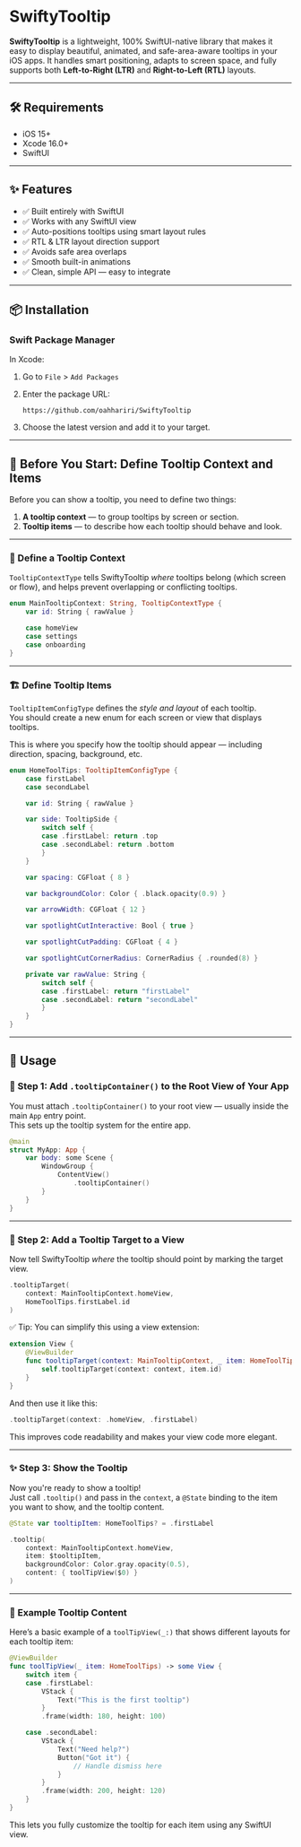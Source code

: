 # SwiftyTooltip

**SwiftyTooltip** is a lightweight, 100% SwiftUI-native library that makes it easy to display beautiful, animated, and safe-area-aware tooltips in your iOS apps. It handles smart positioning, adapts to screen space, and fully supports both **Left-to-Right (LTR)** and **Right-to-Left (RTL)** layouts.

---

## 🛠 Requirements

- iOS 15+  
- Xcode 16.0+  
- SwiftUI  

---

## ✨ Features

- ✅ Built entirely with SwiftUI  
- ✅ Works with any SwiftUI view  
- ✅ Auto-positions tooltips using smart layout rules  
- ✅ RTL & LTR layout direction support  
- ✅ Avoids safe area overlaps  
- ✅ Smooth built-in animations  
- ✅ Clean, simple API — easy to integrate  

---

## 📦 Installation

### Swift Package Manager

In Xcode:

1. Go to `File` > `Add Packages`  
2. Enter the package URL:

   ```
   https://github.com/oahhariri/SwiftyTooltip
   ```

3. Choose the latest version and add it to your target.

---

## 📌 Before You Start: Define Tooltip Context and Items

Before you can show a tooltip, you need to define two things:
1. **A tooltip context** — to group tooltips by screen or section.
2. **Tooltip items** — to describe how each tooltip should behave and look.

---

### 🧭 Define a Tooltip Context

`TooltipContextType` tells SwiftyTooltip *where* tooltips belong (which screen or flow), and helps prevent overlapping or conflicting tooltips.

```swift
enum MainTooltipContext: String, TooltipContextType {
    var id: String { rawValue }

    case homeView
    case settings
    case onboarding
}
```

---

### 🏗 Define Tooltip Items

`TooltipItemConfigType` defines the *style and layout* of each tooltip.  
You should create a new enum for each screen or view that displays tooltips.

This is where you specify how the tooltip should appear — including direction, spacing, background, etc.

```swift
enum HomeToolTips: TooltipItemConfigType {
    case firstLabel
    case secondLabel

    var id: String { rawValue }

    var side: TooltipSide {
        switch self {
        case .firstLabel: return .top
        case .secondLabel: return .bottom
        }
    }

    var spacing: CGFloat { 8 }

    var backgroundColor: Color { .black.opacity(0.9) }

    var arrowWidth: CGFloat { 12 }

    var spotlightCutInteractive: Bool { true }

    var spotlightCutPadding: CGFloat { 4 }

    var spotlightCutCornerRadius: CornerRadius { .rounded(8) }

    private var rawValue: String {
        switch self {
        case .firstLabel: return "firstLabel"
        case .secondLabel: return "secondLabel"
        }
    }
}
```

---

## 🚀 Usage

### 🧱 Step 1: Add `.tooltipContainer()` to the Root View of Your App

You must attach `.tooltipContainer()` to your root view — usually inside the main `App` entry point.  
This sets up the tooltip system for the entire app.

```swift
@main
struct MyApp: App {
    var body: some Scene {
        WindowGroup {
            ContentView()
                .tooltipContainer()
        }
    }
}
```

---

### 🎯 Step 2: Add a Tooltip Target to a View

Now tell SwiftyTooltip *where* the tooltip should point by marking the target view.

```swift
.tooltipTarget(
    context: MainTooltipContext.homeView,
    HomeToolTips.firstLabel.id
)
```

✅ Tip: You can simplify this using a view extension:

```swift
extension View {
    @ViewBuilder
    func tooltipTarget(context: MainTooltipContext, _ item: HomeToolTips) -> some View {
        self.tooltipTarget(context: context, item.id)
    }
}
```

And then use it like this:

```swift
.tooltipTarget(context: .homeView, .firstLabel)
```

This improves code readability and makes your view code more elegant.

---

### ✨ Step 3: Show the Tooltip

Now you're ready to show a tooltip!  
Just call `.tooltip()` and pass in the `context`, a `@State` binding to the item you want to show, and the tooltip content.

```swift
@State var tooltipItem: HomeToolTips? = .firstLabel

.tooltip(
    context: MainTooltipContext.homeView,
    item: $tooltipItem,
    backgroundColor: Color.gray.opacity(0.5),
    content: { toolTipView($0) }
)
```

---

### 🧱 Example Tooltip Content

Here’s a basic example of a `toolTipView(_:)` that shows different layouts for each tooltip item:

```swift
@ViewBuilder
func toolTipView(_ item: HomeToolTips) -> some View {
    switch item {
    case .firstLabel:
        VStack {
            Text("This is the first tooltip")
        }
        .frame(width: 180, height: 100)

    case .secondLabel:
        VStack {
            Text("Need help?")
            Button("Got it") {
                // Handle dismiss here
            }
        }
        .frame(width: 200, height: 120)
    }
}
```

This lets you fully customize the tooltip for each item using any SwiftUI view.
